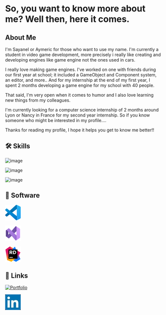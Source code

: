 
# So, you want to know more about me? Well then, here it comes.




## About Me
I'm Sayanel or Aymeric for those who want to use my name. I'm currently a student in video game development, more precisely i really like creating and developing engines like game engine not the ones used in cars.

I really love making game engines. I've worked on one with friends during our first year at school; it included a GameObject and Component system, an editor, and more.. And for my internship at the end of my first year, I spent 2 months developing a game engine for my school with 40 people.

That said, I'm very open when it comes to humor and I also love learning new things from my colleagues.

I'm currently looking for a computer science internship of 2 months around Lyon or Nancy in France for my second year internship. So if you know someone who might be interested in my profile....

Thanks for reading my profile, I hope it helps you get to know me better!!

## 🛠 Skills
![image](https://img.shields.io/badge/C-white?style=for-the-badge&logo=C&labelColor=8102AD&color=black)

![image](https://img.shields.io/badge/C%2B%2B-white?style=for-the-badge&logo=C%2B%2B&logoColor=white&logoSize=auto&labelColor=blue&color=black)

![image](https://img.shields.io/badge/python-white?style=for-the-badge&logo=Python&logoColor=white&logoSize=auto&labelColor=blue&color=black)


## 💾 Software

![image](/resources/Visual_Studio_Code_1.35_icon.png)

![image](/resources/Visual_Studio_Icon_2022.png)

![image](/resources/JetBrains_Rider_Icon.png)


## 🔗 Links
<a href="https://portfolio-aymeric-matte.my.canva.site/" target="_blank"><img src="https://img.shields.io/badge/Portfolio-white?style=for-the-badge&color=black" alt="Portfolio" width="150" height="42"></a>

<a href="https://www.linkedin.com/in/aymeric-matte/" target="_blank"><img src="/resources/LinkedIn_logo_initials.jpg" alt="Linkedin"></a>

